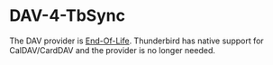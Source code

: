 # DAV-4-TbSync
The DAV provider is [End-Of-Life](https://github.com/jobisoft/DAV-4-TbSync/issues/317). Thunderbird has native support for CalDAV/CardDAV and the provider is no longer needed.
